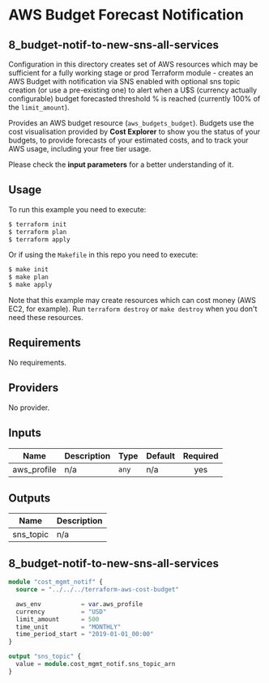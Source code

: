 # AWS Budget Forecast Notification
## 8_budget-notif-to-new-sns-all-services

Configuration in this directory creates set of AWS resources which may be sufficient for a fully working stage or prod
Terraform module - creates an AWS Budget with notification via SNS enabled with optional sns topic
creation (or use a pre-existing one) to alert when a U$S (currency actually configurable) budget forecasted threshold % is reached
(currently 100% of the `limit_amount`).

Provides an AWS budget resource (`aws_budgets_budget`). Budgets use the cost visualisation provided by **Cost Explorer** to show
you the status of your budgets, to provide forecasts of your estimated costs, and to track your AWS usage, including your free tier usage.

Please check the **input parameters** for a better understanding of it.

## Usage

To run this example you need to execute:

```bash
$ terraform init
$ terraform plan
$ terraform apply
```

Or if using the `Makefile` in this repo you need to execute:

```bash
$ make init
$ make plan
$ make apply
```

Note that this example may create resources which can cost money (AWS EC2, for example). Run `terraform destroy` or `make destroy`
when you don't need these resources.

<!-- BEGINNING OF PRE-COMMIT-TERRAFORM DOCS HOOK -->
## Requirements

No requirements.

## Providers

No provider.

## Inputs

| Name | Description | Type | Default | Required |
|------|-------------|------|---------|:--------:|
| aws\_profile | n/a | `any` | n/a | yes |

## Outputs

| Name | Description |
|------|-------------|
| sns\_topic | n/a |

<!-- END OF PRE-COMMIT-TERRAFORM DOCS HOOK -->

## 8_budget-notif-to-new-sns-all-services
```terraform
module "cost_mgmt_notif" {
  source = "../../../terraform-aws-cost-budget"

  aws_env           = var.aws_profile
  currency          = "USD"
  limit_amount      = 500
  time_unit         = "MONTHLY"
  time_period_start = "2019-01-01_00:00"
}

output "sns_topic" {
  value = module.cost_mgmt_notif.sns_topic_arn
}
```

